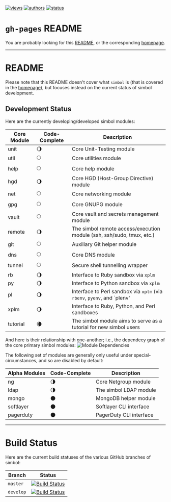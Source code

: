 [![views](https://sourcegraph.com/api/repos/github.com/nima/simbol/counters/views.png)](https://sourcegraph.com/github.com/nima/simbol)
[![authors](https://sourcegraph.com/api/repos/github.com/nima/simbol/badges/authors.png)](https://sourcegraph.com/github.com/nima/simbol)
[![status](https://sourcegraph.com/api/repos/github.com/nima/simbol/badges/status.png)](https://sourcegraph.com/github.com/nima/simbol)

# `gh-pages` README
You are probably looking for this [README](https://github.com/nima/simbol/blob/gh-pages/README.md), or the corresponding [homepage](http://nima.github.io/simbol/).

---
# README
Please note that this README doesn't cover what `simbol` is (that is covered in the [homepage](http://nima.github.io/simbol/)), but focuses instead on the current status of simbol development.

## Development Status
<!--
We use moons to illustrate code-complete status.

:new_moon:
:waxing_crescent_moon:
:first_quarter_moon:
:waxing_gibbous_moon:
:full_moon:
:waning_gibbous_moon:
:last_quarter_moon:
:waning_crescent_moon:
:new_moon:
-->

Here are the currently developing/developed simbol modules:

| Core Module   | Code-Complete           | Description                                                             |
| ------------- | ----------------------- | -------------------------------------------------------------------     |
| unit          | :waning_gibbous_moon:   | Core Unit-Testing module                                                |
| util          | :full_moon:             | Core utilities module                                                   |
| help          | :full_moon:             | Core help module                                                        |
| hgd           | :waning_gibbous_moon:   | Core HGD (Host-Group Directive) module                                  |
| net           | :full_moon:             | Core networking module                                                  |
| gpg           | :full_moon:             | Core GNUPG module                                                       |
| vault         | :full_moon:             | Core vault and secrets management module                                |
| remote        | :waning_gibbous_moon:   | The simbol remote access/execution module (ssh, ssh/sudo, tmux, etc.)     |
| git           | :full_moon:             | Auxiliary Git helper module                                             |
| dns           | :full_moon:             | Core DNS module                                                         |
| tunnel        | :full_moon:             | Secure shell tunnelling wrapper                                         |
| rb            | :waning_gibbous_moon:   | Interface to Ruby sandbox via `xplm`                                    |
| py            | :waning_gibbous_moon:   | Interface to Python sandbox via `xplm`                                  |
| pl            | :waning_gibbous_moon:   | Interface to Perl sandbox via `xplm` (via `rbenv`, `pyenv`, and `plenv' |
| xplm          | :waning_gibbous_moon:   | Interface to Ruby, Python, and Perl sandboxes                           |
| tutorial      | :waning_crescent_moon:  | The simbol module aims to serve as a tutorial for new simbol users          |

And here is their relationship with one-another; i.e., the dependecy graph of the core primary simbol modules:
![Module Dependencies](https://dl.dropboxusercontent.com/u/68796871/projects/Site/dependencies.png)

The following set of modules are generally only useful under special-circumstances, and so are disabled by default:

| Alpha Modules | Code-Complete           | Description                                                         |
| ------------- | ----------------------- | ------------------------------------------------------------------- |
| ng            | :last_quarter_moon:     | Core Netgroup module                                                |
| ldap          | :last_quarter_moon:     | The simbol LDAP module                                                |
| mongo         | :new_moon:              | MongoDB helper module                                               |
| softlayer     | :new_moon:              | Softlayer CLI interface                                             |
| pagerduty     | :new_moon:              | PagerDuty CLI interface                                             |

---

# Build Status
Here are the current build statuses of the various GitHub branches of simbol:

| Branch     | Status |
|------------|--------|
| `master`   | [![Build Status](https://travis-ci.org/nima/simbol.png?branch=master)](https://travis-ci.org/nima/simbol/branches) |
| `develop`  | [![Build Status](https://travis-ci.org/nima/simbol.png?branch=develop)](https://travis-ci.org/nima/simbol/branches) |
